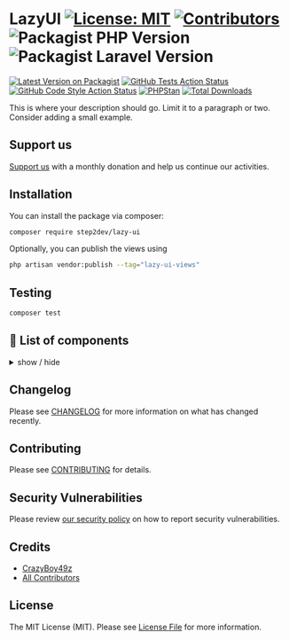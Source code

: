 # LazyUI [![License: MIT](https://img.shields.io/github/license/step2dev/lazy-ui?style=flat-square)](LICENSE.md) [![Contributors](https://img.shields.io/github/contributors/step2dev/lazy-ui.svg?style=flat-square)](https://github.com/step2dev/lazy-ui/graphs/contributors) ![Packagist PHP Version](https://img.shields.io/packagist/dependency-v/step2dev/lazy-ui/php) ![Packagist Laravel Version](https://img.shields.io/packagist/dependency-v/step2dev/lazy-ui/laravel%2Fframework)


[![Latest Version on Packagist](https://img.shields.io/packagist/v/step2dev/lazy-ui.svg?style=flat-square)](https://packagist.org/packages/step2dev/lazy-ui)
[![GitHub Tests Action Status](https://img.shields.io/github/actions/workflow/status/step2dev/lazy-ui/run-tests.yml?branch=main&label=tests&style=flat-square)](https://github.com/step2dev/lazy-ui/actions?query=workflow%3Arun-tests+branch%3Amain)
[![GitHub Code Style Action Status](https://img.shields.io/github/actions/workflow/status/step2dev/lazy-ui/fix-php-code-style-issues.yml?branch=main&label=code%20style&style=flat-square)](https://github.com/step2dev/lazy-ui/actions?query=workflow%3A"Fix+PHP+code+style+issues"+branch%3Amain)
[![PHPStan](https://github.com/lazy-adm/lazy-component/actions/workflows/phpstan.yml/badge.svg)](https://github.com/lazy-adm/lazy-component/actions/workflows/phpstan.yml)
[![Total Downloads](https://img.shields.io/packagist/dt/step2dev/lazy-ui.svg?style=flat-square)](https://packagist.org/packages/step2dev/lazy-ui)

This is where your description should go. Limit it to a paragraph or two. Consider adding a small example.

## Support us

[Support us](https://github.com/sponsors/Step2dev) with a monthly donation and help us continue our activities.

## Installation

You can install the package via composer:

```bash
composer require step2dev/lazy-ui
```

Optionally, you can publish the views using

```bash
php artisan vendor:publish --tag="lazy-ui-views"
```

## Testing

```bash
composer test
```

## 📁 List of components

<details>
<summary>
  show / hide
</summary>

- Actions

    - [x] Button
    - [ ] Dropdown
    - [ ] Modal
    - [x] Swap

- Data display

    - [x] Alert
    - [x] Avatar
    - [x] Badge
    - [ ] Banner
    - [ ] Calendar
    - [ ] Card
    - [ ] Carousel
    - [x] Chat bubble
    - [ ] Collapse
    - [ ] Countdown
    - [ ] Empty placeholder
    - [x] Kbd
    - [x] Loading
    - [x] Progress
    - [x] Radial progress
    - [ ] Stat
    - [ ] Table
    - [ ] Tag
    - [ ] Timeline
    - [ ] Toast
    - [x] Tooltip
    - [ ] Treeview

- Data input
    - [x] Checkbox
    - [ ] File input
    - [x] Text input
    - [ ] Radio
    - [x] Range
    - [ ] Rating
    - [ ] Select
    - [ ] Multi select
    - [x] Textarea
    - [ ] Toggle
- Layout

    - [ ] Artboard
    - [x] Button group
    - [x] Divider
    - [ ] Drawer
    - [ ] Footer
    - [x] Join
    - [ ] Hero
    - [ ] Indicator
    - [x] Input group
    - [x] Mask
    - [x] Stack

- Navigation

    - [ ] Bottom Navigation
    - [x] Breadcrumbs
    - [x] Link
    - [ ] Menu
    - [ ] Navbar
    - [ ] Pagination
    - [ ] Steps
    - [x] Tab

- Mockup
    - [ ] Browser
    - [ ] Code
    - [x] Phone
    - [ ] Window

</details>

## Changelog

Please see [CHANGELOG](CHANGELOG.md) for more information on what has changed recently.

## Contributing

Please see [CONTRIBUTING](CONTRIBUTING.md) for details.

## Security Vulnerabilities

Please review [our security policy](../../security/policy) on how to report security vulnerabilities.

## Credits

- [CrazyBoy49z](https://github.com/CrazyBoy49z)
- [All Contributors](../../contributors)

## License

The MIT License (MIT). Please see [License File](LICENSE.md) for more information.
